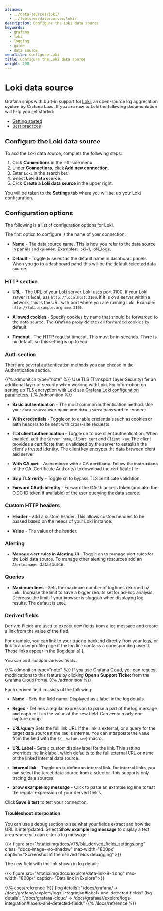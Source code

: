 ```yaml
---
aliases:
  - ../data-sources/loki/
  - ../features/datasources/loki/
description: Configure the Loki data source
keywords:
  - grafana
  - loki
  - logging
  - guide
  - data source
menuTitle: Configure Loki
title: Configure the Loki data source
weight: 200
---
```


# Loki data source

Grafana ships with built-in support for [Loki](/docs/loki/latest/), an open-source log aggregation system by Grafana Labs. If you are new to Loki the following documentation will help you get started:

- [Getting started](/docs/loki/latest/getting-started/)
- [Best practices](/docs/loki/latest/best-practices/#best-practices)

## Configure the Loki data source

To add the Loki data source, complete the following steps:

1. Click **Connections** in the left-side menu.
1. Under **Connections**, click **Add new connection**.
1. Enter `Loki` in the search bar.
1. Select **Loki data source**.
1. Click **Create a Loki data source** in the upper right.

You will be taken to the **Settings** tab where you will set up your Loki configuration.

## Configuration options

The following is a list of configuration options for Loki.

The first option to configure is the name of your connection:

- **Name** - The data source name. This is how you refer to the data source in panels and queries. Examples: loki-1, loki_logs.

- **Default** - Toggle to select as the default name in dashboard panels. When you go to a dashboard panel this will be the default selected data source.

### HTTP section

- **URL** - The URL of your Loki server. Loki uses port 3100. If your Loki server is local, use `http://localhost:3100`. If it is on a server within a network, this is the URL with port where you are running Loki. Example: `http://loki.example.orgname:3100`.

- **Allowed cookies** - Specify cookies by name that should be forwarded to the data source. The Grafana proxy deletes all forwarded cookies by default.

- **Timeout** - The HTTP request timeout. This must be in seconds. There is no default, so this setting is up to you.

### Auth section

There are several authentication methods you can choose in the Authentication section.

{{% admonition type="note" %}}
Use TLS (Transport Layer Security) for an additional layer of security when working with Loki. For information on setting up TLS encryption with Loki see [Grafana Loki configuration parameters](/docs/loki/latest/configuration/).
{{% /admonition %}}

- **Basic authentication** - The most common authentication method. Use your `data source` user name and `data source` password to connect.

- **With credentials** - Toggle on to enable credentials such as cookies or auth headers to be sent with cross-site requests.

- **TLS client authentication** - Toggle on to use client authentication. When enabled, add the `Server name`, `Client cert` and `Client key`. The client provides a certificate that is validated by the server to establish the client's trusted identity. The client key encrypts the data between client and server.

- **With CA cert** - Authenticate with a CA certificate. Follow the instructions of the CA (Certificate Authority) to download the certificate file.

- **Skip TLS verify** - Toggle on to bypass TLS certificate validation.

- **Forward OAuth identity** - Forward the OAuth access token (and also the OIDC ID token if available) of the user querying the data source.

### Custom HTTP headers

- **Header** - Add a custom header. This allows custom headers to be passed based on the needs of your Loki instance.

- **Value** - The value of the header.

### Alerting

- **Manage alert rules in Alerting UI** - Toggle on to manage alert rules for the Loki data source. To manage other alerting resources add an `Alertmanager` data source.

### Queries

- **Maximum lines** - Sets the maximum number of log lines returned by Loki. Increase the limit to have a bigger results set for ad-hoc analysis. Decrease the limit if your browser is sluggish when displaying log results. The default is `1000`.

<!-- {{% admonition type="note" %}}
To troubleshoot configuration and other issues, check the log file located at `/var/log/grafana/grafana.log` on Unix systems, or in `<grafana_install_dir>/data/log` on other platforms and manual installations.
{{% /admonition %}} -->

### Derived fields

Derived Fields are used to extract new fields from a log message and create a link from the value of the field.

For example, you can link to your tracing backend directly from your logs, or link to a user profile page if the log line contains a corresponding userId.
These links appear in the [log details][].

You can add multiple derived fields.

{{% admonition type="note" %}}
If you use Grafana Cloud, you can request modifications to this feature by clicking **Open a Support Ticket** from the Grafana Cloud Portal.
{{% /admonition %}}

Each derived field consists of the following:

- **Name** - Sets the field name. Displayed as a label in the log details.

- **Regex** - Defines a regular expression to parse a part of the log message and capture it as the value of the new field. Can contain only one capture group.

- **URL/query** Sets the full link URL if the link is external, or a query for the target data source if the link is internal. You can interpolate the value from the field with the `${__value.raw}` macro.

- **URL Label** - Sets a custom display label for the link. This setting overrides the link label, which defaults to the full external URL or name of the linked internal data source.

- **Internal link** - Toggle on to define an internal link. For internal links, you can select the target data source from a selector. This supports only tracing data sources.

- **Show example log message** - Click to paste an example log line to test the regular expression of your derived fields.

Click **Save & test** to test your connection.

#### Troubleshoot interpolation

You can use a debug section to see what your fields extract and how the URL is interpolated.
Select **Show example log message** to display a text area where you can enter a log message.

{{< figure src="/static/img/docs/v75/loki_derived_fields_settings.png" class="docs-image--no-shadow" max-width="800px" caption="Screenshot of the derived fields debugging" >}}

The new field with the link shown in log details:

{{< figure src="/static/img/docs/explore/data-link-9-4.png" max-width="800px" caption="Data link in Explore" >}}

{{% docs/reference %}}
[log details]: "/docs/grafana/ -> /docs/grafana/<GRAFANA VERSION>/explore/logs-integration#labels-and-detected-fields"
[log details]: "/docs/grafana-cloud/ -> /docs/grafana/<GRAFANA VERSION>/explore/logs-integration#labels-and-detected-fields"
{{% /docs/reference %}}

